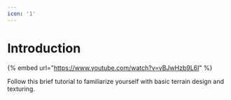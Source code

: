 ```yaml
---
icon: '1'
---
```


# Introduction

{% embed url="https://www.youtube.com/watch?v=vBJwHzb9L6I" %}

Follow this brief tutorial to familiarize yourself with basic terrain design and texturing.
